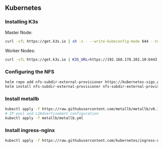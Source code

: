 ## Kubernetes

### Installing K3s

Master Node:
```BASH
curl -sfL https://get.k3s.io | sh -s - --write-kubeconfig-mode 644 --token xxx-some-strong-key-xxx --bind-address 192.168.178.201 --disable-cloud-controller
```

Worker Nodes:
```BASH
curl -sfL https://get.k3s.io | K3S_URL=https://192.168.178.201.10:6443 K3S_TOKEN=xxx-some-strong-key-xxx sh -
```

### Configuring the NFS
```BASH
helm repo add nfs-subdir-external-provisioner https://kubernetes-sigs.github.io/nfs-subdir-external-provisioner
helm install nfs-subdir-external-provisioner nfs-subdir-external-provisioner/nfs-subdir-external-provisioner --set nfs.server=192.168.178.203 --set nfs.path=/storage --create-namespace --namespace nfs
```

### Install metallb
```BASH
kubectl apply -f https://raw.githubusercontent.com/metallb/metallb/v0.13.12/config/manifests/metallb-native.yaml
# IP pool and L2Advertisement configuration
kubectl apply -f metallb/metallb.yml
```

### Install ingress-nginx
```BASH
kubectl apply -f https://raw.githubusercontent.com/kubernetes/ingress-nginx/controller-v1.8.2/deploy/static/provider/cloud/deploy.yaml
```
